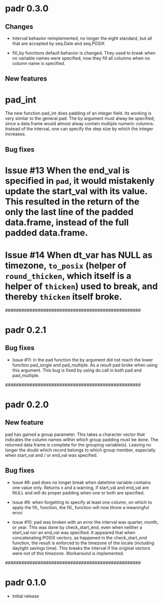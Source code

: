 # padr 0.3.0

## Changes

* Interval behavior reimplemented, no longer the eight standard, but all that are accepted by seq.Date and seq.POSIX

* fill_by functions default behavior is changed. They used to break when no variable names were specified, now they fill all columns when no column name is specified.

## New features

# pad_int

The new function pad_int does padding of an integer field. Its working is very similar to the general pad. The by argument must alway be specified, since a data.frame would almost alway contain multiple numeric columns. Instead of the interval, one can specify the step size by which the integer increases. 

## Bug fixes

# Issue #13 When the end_val is specified in `pad`, it would mistakenly update the start_val with its value. This resulted in the return of the only the last line of the padded data.frame, instead of the full padded data.frame.

# Issue #14 When dt_var has NULL as timezone, `to_posix` (helper of `round_thicken`, which itself is a helper of `thicken`) used to break, and thereby `thicken` itself broke.


##################################################

# padr 0.2.1

## Bug fixes

* Issue #11: in the pad function the by argument did not reach the lower function pad_single and pad_multiple. As a result pad broke when using this argument. This bug is fixed by using do.call in both pad and pad_multiple.

##################################################

# padr 0.2.0

## New feature

pad has gained a group parameter. This takes a character vector that indicates the column names within which group padding must be done. The returned data frame is complete for the grouping variable(s). Leaving no longer the doubt which record belongs to which group member, especially when start_val and / or end_val was specified.

## Bug fixes

* Issue #8: pad does no longer break when datetime variable contains one value only. Returns x and a warning, if start_val and end_val are NULL and will do proper padding when one or both are specified.

* Issue #9: when forgetting to specify at least one column, on which to apply the fill_ function, the fill_ function will now throw a meaningful error.

* Issue #10: pad was broken with an error the interval was quarter, month, or year. This was done by check_start_end, even when neither a start_val nor an end_val was specified. It appeared that when concatenating POSIX vectors, as happened in the check_start_end function, the result is enforced to the timezone of the locale (including daylight savings time). This breaks the interval if the original vectors were not of this timezone. Workaround is implemented. 

##################################################

# padr 0.1.0

* Initial release

